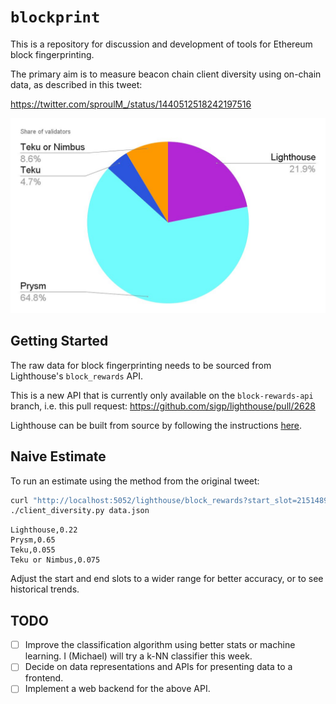 # `blockprint`

This is a repository for discussion and development of tools for Ethereum block
fingerprinting.

The primary aim is to measure beacon chain client diversity using on-chain
data, as described in this tweet:

https://twitter.com/sproulM_/status/1440512518242197516

![](imgs/first_estimate.jpeg)

## Getting Started

The raw data for block fingerprinting needs to be sourced from Lighthouse's `block_rewards` API.

This is a new API that is currently only available on the `block-rewards-api` branch, i.e. this
pull request: https://github.com/sigp/lighthouse/pull/2628

Lighthouse can be built from source by following the instructions [here][lighthouse_src].

[lighthouse_src]: https://lighthouse-book.sigmaprime.io/installation-source.html

## Naive Estimate

To run an estimate using the method from the original tweet:

```bash
curl "http://localhost:5052/lighthouse/block_rewards?start_slot=2151489&end_slot=2151694" > data.json
./client_diversity.py data.json
```

```
Lighthouse,0.22
Prysm,0.65
Teku,0.055
Teku or Nimbus,0.075
```

Adjust the start and end slots to a wider range for better accuracy, or to see historical
trends.

## TODO

- [ ] Improve the classification algorithm using better stats or machine learning.
      I (Michael) will try a k-NN classifier this week.
- [ ] Decide on data representations and APIs for presenting data to a frontend.
- [ ] Implement a web backend for the above API.
